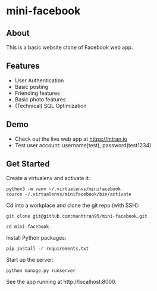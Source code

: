 # mini-facebook
## About
This is a basic website clone of Facebook web app.
## Features
- User Authentication
- Basic posting
- Friending features
- Basic photo features
- (Technical) SQL Optimization
## Demo
- Check out the live web app at https://mtran.io
- Test user account: username(test), password(test1234)
## Get Started
Create a virtualenv and activate it:
```
python3 -m venv ~/.virtualenvs/minifacebook
source ~/.virtualenvs/minifacebook/bin/activate
```
Cd into a workplace and clone the git repo (with SSH):
```
git clone git@github.com:manhtran95/mini-facebook.git
```
```
cd mini-facebook
```
Install Python packages:
```
pip install -r requirements.txt
```
Start up the server:
```
python manage.py runserver
```
See the app running at http://localhost:8000.
